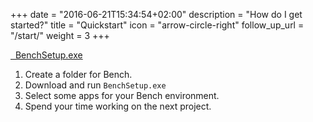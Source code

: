 +++
date = "2016-06-21T15:34:54+02:00"
description = "How do I get started?"
title = "Quickstart"
icon = "arrow-circle-right"
follow_up_url = "/start/"
weight = 3
+++

<a class="setup-download-button pure-button"
      href="https://github.com/mastersign/bench/releases/latest">
      <i class="fa fa-download"></i>&nbsp;&nbsp;BenchSetup.exe
</a>

1. Create a folder for Bench.
2. Download and run `BenchSetup.exe`
3. Select some apps for your Bench environment.
4. Spend your time working on the next project.

[bootstrap-file]: https://github.com/mastersign/bench/raw/master/res/bench-install.bat

